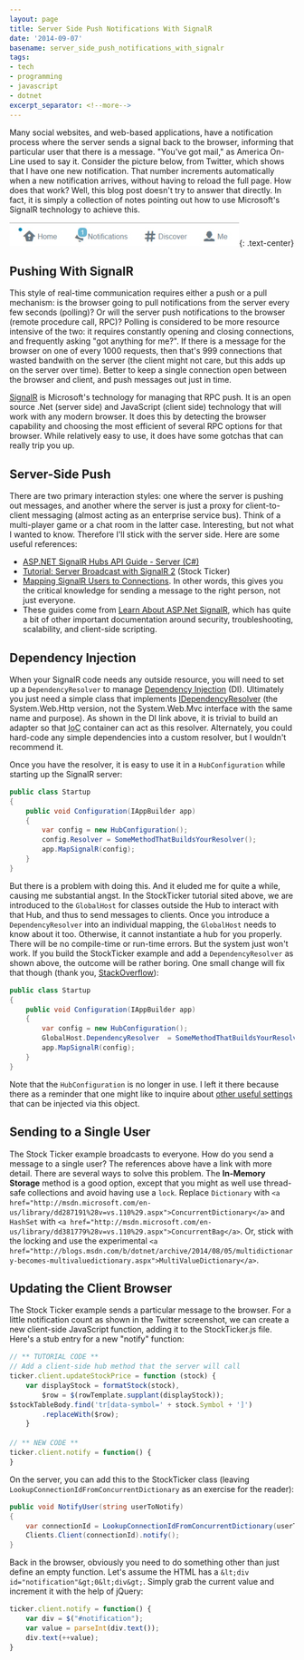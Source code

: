 ```yaml
---
layout: page
title: Server Side Push Notifications With SignalR
date: '2014-09-07'
basename: server_side_push_notifications_with_signalr
tags:
- tech
- programming
- javascript
- dotnet
excerpt_separator: <!--more-->
---
```


Many social websites, and web-based applications, have a notification process
where the server sends a signal back to the browser, informing that particular
user that there is a message. "You've got mail," as America On-Line used to say
it. Consider the picture below, from Twitter, which shows that I have one new
notification. That number increments automatically when a new notification
arrives, without having to reload the full page. How does that work? Well, this
blog post doesn't try to answer that directly. In fact, it is simply a
collection of notes pointing out how to use Microsoft's SignalR technology to
achieve this.

![example from Twitter](/images/twitterNotification.jpg){: .text-center}

<!--more-->

## Pushing With SignalR

This style of real-time communication requires either a push or a pull
mechanism: is the browser going to pull notifications from the server every few
seconds (polling)? Or will the server push notifications to the browser (remote
procedure call, RPC)? Polling is considered to be more resource intensive of the
two: it requires constantly opening and closing connections, and frequently
asking "got anything for me?". If there is a message for the browser on one of
every 1000 requests, then that's 999 connections that wasted bandwith on the
server (the client might not care, but this adds up on the server over time).
Better to keep a single connection open between the browser and client, and push
messages out just in time.

<a href="http://signalr.net/">SignalR</a> is Microsoft's technology for managing
that RPC push. It is an open source .Net (server side) and JavaScript (client
side) technology that will work with any modern browser. It does this by
detecting the browser capability and choosing the most efficient of several RPC
options for that browser. While relatively easy to use, it does have some
gotchas that can really trip you up.

## Server-Side Push

There are two primary interaction styles: one where the server is pushing out
messages, and another where the server is just a proxy for client-to-client
messaging (almost acting as an enterprise service bus). Think of a multi-player
game or a chat room in the latter case. Interesting, but not what I wanted to
know. Therefore I'll stick with the server side. Here are some useful
references:

<ul>
<li><a href="http://www.asp.net/signalr/overview/signalr-20/hubs-api/hubs-api-guide-server">ASP.NET SignalR Hubs API Guide - Server (C#)</a></li>
<li><a href="http://www.asp.net/signalr/overview/signalr-20/getting-started-with-signalr-20/tutorial-server-broadcast-with-signalr-20">Tutorial: Server Broadcast with SignalR 2</a> (Stock Ticker)</li>
<li><a href="http://www.asp.net/signalr/overview/signalr-20/hubs-api/mapping-users-to-connections">Mapping SignalR Users to Connections</a>. In other words, this gives you the critical knowledge for  sending a message to the right person, not just everyone.</li>
<li>These guides come from <a href="http://www.asp.net/signalr/overview/signalr-20">Learn About ASP.Net SignalR</a>, which has quite a bit of other important documentation around security, troubleshooting, scalability, and client-side scripting.</li>
</ul>

## Dependency Injection

When your SignalR code needs any outside resource, you will need to set up a
`DependencyResolver` to manage <a
href="http://www.asp.net/signalr/overview/signalr-20/extensibility/dependency-injection">Dependency
Injection</a> (DI). Ultimately you just need a simple class that implements <a
href="http://msdn.microsoft.com/en-us/library/system.web.http.dependencies.idependencyresolver%28v=vs.118%29.aspx">IDependencyResolver</a>
(the System.Web.Http version, not the System.Web.Mvc interface with the same
name and purpose). As shown in the DI link above, it is trivial to build an
adapter so that <acronym title="Inversion of Control">IoC</acronym> container
can act as this resolver. Alternately, you could hard-code any simple
dependencies into a custom resolver, but I wouldn't recommend it.

Once you have the resolver, it is easy to use it in a `HubConfiguration` while
starting up the SignalR server:

```csharp
public class Startup
{
    public void Configuration(IAppBuilder app)
    {
        var config = new HubConfiguration();
        config.Resolver = SomeMethodThatBuildsYourResolver();
        app.MapSignalR(config);
    }
}
```

But there is a problem with doing this. And it eluded me for quite a while,
causing me substantial angst. In the StockTicker tutorial sited above, we are
introduced to the `GlobalHost` for classes outside the Hub to interact with that
Hub, and thus to send messages to clients. Once you introduce a
`DependencyResolver` into an individual mapping, the `GlobalHost` needs to know
about it too. Otherwise, it cannot instantiate a hub for you properly. There
will be no compile-time or run-time errors. But the system just won't work. If
you build the StockTicker example and add a `DependencyResolver` as shown above,
the outcome will be rather boring. One small change will fix that though (thank
you, <a
href="http://stackoverflow.com/questions/21126624/signalr-autofac-owin-why-doesnt-globalhost-connectionmanager-gethubcontext/21126852#comment40181303_21126852">StackOverflow</a>):

```csharp
public class Startup
{
    public void Configuration(IAppBuilder app)
    {
        var config = new HubConfiguration();
        GlobalHost.DependencyResolver  = SomeMethodThatBuildsYourResolver();
        app.MapSignalR(config);
    }
}
```

Note that the `HubConfiguration` is no longer in use. I left it there because
there as a reminder that one might like to inquire about <a
href="http://msdn.microsoft.com/en-us/library/microsoft.aspnet.signalr.hubconfiguration_properties%28v=vs.118%29.aspx">other
useful settings</a> that can be injected via this object.

## Sending to a Single User

The Stock Ticker example broadcasts to everyone. How do you send a message to
a single user? The references above have a link with more detail. There are
several ways to solve this problem. The **In-Memory Storage** method is a good
option, except that you might as well use thread-safe collections and avoid
having use a `lock`. Replace `Dictionary` with `<a
href="http://msdn.microsoft.com/en-us/library/dd287191%28v=vs.110%29.aspx">ConcurrentDictionary</a>`
and `HashSet` with `<a
href="http://msdn.microsoft.com/en-us/library/dd381779%28v=vs.110%29.aspx">ConcurrentBag</a>`.
Or, stick with the locking and use the experimental `<a
href="http://blogs.msdn.com/b/dotnet/archive/2014/08/05/multidictionary-becomes-multivaluedictionary.aspx">MultiValueDictionary</a>`.

## Updating the Client Browser

The Stock Ticker example sends a particular message to the browser. For a little
notification count as shown in the Twitter screenshot, we can create a new
client-side JavaScript function, adding it to the StockTicker.js file. Here's a
stub entry for a new "notify" function:

```javascript
// ** TUTORIAL CODE **
// Add a client-side hub method that the server will call
ticker.client.updateStockPrice = function (stock) {
    var displayStock = formatStock(stock),
        $row = $(rowTemplate.supplant(displayStock));
$stockTableBody.find('tr[data-symbol=' + stock.Symbol + ']')
        .replaceWith($row);
    }

// ** NEW CODE **
ticker.client.notify = function() {
}
```

On the server, you can add this to the StockTicker class (leaving
`LookupConnectionIdFromConcurrentDictionary` as an exercise for the reader):

```csharp
public void NotifyUser(string userToNotify)
{
    var connectionId = LookupConnectionIdFromConcurrentDictionary(userToNotify);
    Clients.Client(connectionId).notify();
}
```

Back in the browser, obviously you need to do something other than just define
an empty function. Let's assume the HTML has a `&lt;div
id="notification"&gt;0&lt;div&gt;`. Simply grab the current value and increment
it with the help of jQuery:

```javascript
ticker.client.notify = function() {
    var div = $("#notification");
    var value = parseInt(div.text());
    div.text(++value);
}
```
